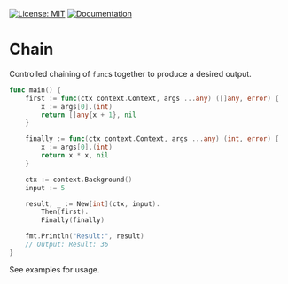 [![License: MIT](https://img.shields.io/badge/License-MIT-blue.svg)](https://en.wikipedia.org/wiki/MIT_License)
[![Documentation](https://img.shields.io/badge/Documentation-GoDoc-green.svg)](https://godoc.org/github.com/gford1000-go/chain)

# Chain

Controlled chaining of `func`s together to produce a desired output.

```go
func main() {
    first := func(ctx context.Context, args ...any) ([]any, error) {
        x := args[0].(int)
        return []any{x + 1}, nil
    }

    finally := func(ctx context.Context, args ...any) (int, error) {
        x := args[0].(int)
        return x * x, nil
    }

    ctx := context.Background()
    input := 5

    result, _ := New[int](ctx, input).
        Then(first).
        Finally(finally)

    fmt.Println("Result:", result)
    // Output: Result: 36
}
```

See examples for usage.
